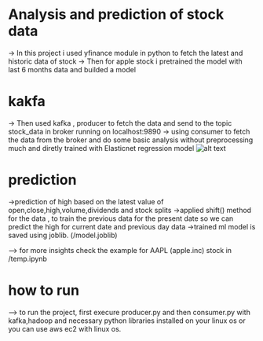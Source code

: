 # Analysis and prediction of stock data 
-> In this project i used yfinance module in python to fetch the latest and historic data of stock
-> Then for apple stock i pretrained the model with last 6 months data and builded a model 

# kakfa
-> Then used kafka , producer to fetch the data and send to the topic stock_data in broker running on localhost:9890
-> using consumer to fetch the data from the broker and do some basic analysis without preprocessing much and diretly trained with Elasticnet regression model
![alt text](http://cloudurable.com/images/kafka-architecture-topics-producers-consumers.png)

# prediction
->prediction of high based on the latest value of open,close,high,volume,dividends and stock splits
->applied shift() method for the data , to train the previous data for the present date so we can predict the high for current date and previous day data
->trained ml model is saved using joblib. (/model.joblib) 

--> for more insights check the example for AAPL (apple.inc) stock in /temp.ipynb

# how to run
--> to run the project, first execure producer.py and then consumer.py with kafka,hadoop and necessary python libraries installed on your linux os or you can use aws ec2 with linux os.